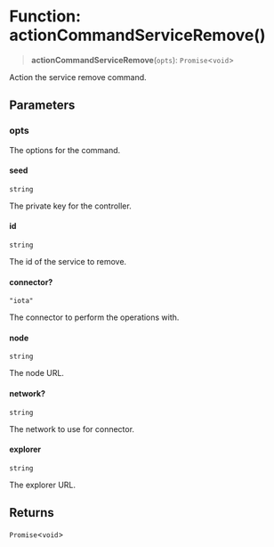 # Function: actionCommandServiceRemove()

> **actionCommandServiceRemove**(`opts`): `Promise`\<`void`\>

Action the service remove command.

## Parameters

### opts

The options for the command.

#### seed

`string`

The private key for the controller.

#### id

`string`

The id of the service to remove.

#### connector?

`"iota"`

The connector to perform the operations with.

#### node

`string`

The node URL.

#### network?

`string`

The network to use for connector.

#### explorer

`string`

The explorer URL.

## Returns

`Promise`\<`void`\>
